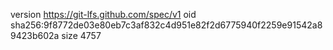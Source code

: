 version https://git-lfs.github.com/spec/v1
oid sha256:9f8772de03e80eb7c3af832c4d951e82f2d6775940f2259e91542a89423b602a
size 4757
